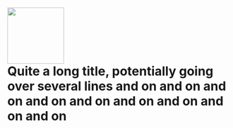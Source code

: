 <h1> <img src="https://assets-cdn.github.com/images/modules/logos_page/GitHub-Mark.png"
  width="128"
  height="128"
  style="float:left;"><div style="float:right;">
    Quite a long title, potentially going over several lines and on and on and on and on and on and on and on and on and on</div> </h1>
